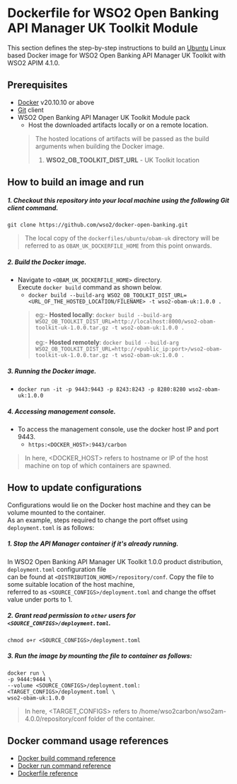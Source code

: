 # Dockerfile for WSO2 Open Banking API Manager UK Toolkit Module
This section defines the step-by-step instructions to build an [Ubuntu](https://hub.docker.com/_/ubuntu/) Linux based Docker image for WSO2 Open Banking API Manager UK Toolkit with WSO2 APIM 4.1.0.

## Prerequisites

* [Docker](https://www.docker.com/get-docker) v20.10.10 or above
* [Git](https://git-scm.com/book/en/v2/Getting-Started-Installing-Git) client
* WSO2 Open Banking API Manager UK Toolkit Module pack 
  + Host the downloaded artifacts locally or on a remote location.
  > The hosted locations of artifacts will be passed as the build arguments when building the Docker image.<br>
  > 1. **WSO2_OB_TOOLKIT_DIST_URL** - UK Toolkit location


## How to build an image and run

##### 1. Checkout this repository into your local machine using the following Git client command.

```
git clone https://github.com/wso2/docker-open-banking.git
```

> The local copy of the `dockerfiles/ubuntu/obam-uk` directory will be referred to as `OBAM_UK_DOCKERFILE_HOME` from this point onwards.

##### 2. Build the Docker image.

- Navigate to `<OBAM_UK_DOCKERFILE_HOME>` directory. <br>
  Execute `docker build` command as shown below.
  + `docker build --build-arg WSO2_OB_TOOLKIT_DIST_URL=<URL_OF_THE_HOSTED_LOCATION/FILENAME> -t wso2-obam-uk:1.0.0 .` <br>
  > eg:- **Hosted locally**: `docker build --build-arg WSO2_OB_TOOLKIT_DIST_URL=http://localhost:8000/wso2-obam-toolkit-uk-1.0.0.tar.gz -t wso2-obam-uk:1.0.0 .` <br><br>
  > eg:- **Hosted remotely**: `docker build --build-arg WSO2_OB_TOOLKIT_DIST_URL=http://<public_ip:port>/wso2-obam-toolkit-uk-1.0.0.tar.gz -t wso2-obam-uk:1.0.0 .`

##### 3. Running the Docker image.

- `docker run -it -p 9443:9443 -p 8243:8243 -p 8280:8280 wso2-obam-uk:1.0.0`

##### 4. Accessing management console.

- To access the management console, use the docker host IP and port 9443.
    + `https:<DOCKER_HOST>:9443/carbon`
    
> In here, <DOCKER_HOST> refers to hostname or IP of the host machine on top of which containers are spawned.

## How to update configurations

Configurations would lie on the Docker host machine and they can be volume mounted to the container. <br>
As an example, steps required to change the port offset using `deployment.toml` is as follows:

##### 1. Stop the API Manager container if it's already running.

In WSO2 Open Banking API Manager UK Toolkit 1.0.0 product distribution, `deployment.toml` configuration file <br>
can be found at `<DISTRIBUTION_HOME>/repository/conf`. Copy the file to some suitable location of the host machine, <br>
referred to as `<SOURCE_CONFIGS>/deployment.toml` and change the offset value under ports to 1.

##### 2. Grant read permission to `other` users for `<SOURCE_CONFIGS>/deployment.toml`.

```
chmod o+r <SOURCE_CONFIGS>/deployment.toml
```

##### 3. Run the image by mounting the file to container as follows:

```
docker run \
-p 9444:9444 \
--volume <SOURCE_CONFIGS>/deployment.toml:<TARGET_CONFIGS>/deployment.toml \
wso2-obam-uk:1.0.0
```

> In here, <TARGET_CONFIGS> refers to /home/wso2carbon/wso2am-4.0.0/repository/conf folder of the container.

## Docker command usage references

* [Docker build command reference](https://docs.docker.com/engine/reference/commandline/build/)
* [Docker run command reference](https://docs.docker.com/engine/reference/run/)
* [Dockerfile reference](https://docs.docker.com/engine/reference/builder/)
